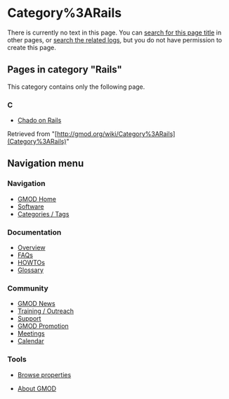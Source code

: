 



<span id="top"></span>




# <span dir="auto">Category%3ARails</span>











There is currently no text in this page. You can [search for this page
title](Special%3ASearch/Rails "Special%3ASearch/Rails") in other pages, or
<span class="plainlinks"><a
href="http://gmod.org/mediawiki/index.php?title=Special:Log&amp;page=Category%3ARails"
class="external text" rel="nofollow">search the related logs</a></span>,
but you do not have permission to create this page.




## Pages in category "Rails"

This category contains only the following page.



### C

- [Chado on Rails](Chado_on_Rails "Chado on Rails")





Retrieved from "[http://gmod.org/wiki/Category%3ARails](Category%3ARails)"





## Navigation menu






### 





### Navigation



- <span id="n-GMOD-Home">[GMOD Home](Main_Page)</span>
- <span id="n-Software">[Software](GMOD_Components)</span>
- <span id="n-Categories-.2F-Tags">[Categories /
  Tags](Categories)</span>




### Documentation



- <span id="n-Overview">[Overview](Overview)</span>
- <span id="n-FAQs">[FAQs](Category%3AFAQ)</span>
- <span id="n-HOWTOs">[HOWTOs](Category%3AHOWTO)</span>
- <span id="n-Glossary">[Glossary](Glossary)</span>




### Community



- <span id="n-GMOD-News">[GMOD News](GMOD_News)</span>
- <span id="n-Training-.2F-Outreach">[Training /
  Outreach](Training_and_Outreach)</span>
- <span id="n-Support">[Support](Support)</span>
- <span id="n-GMOD-Promotion">[GMOD Promotion](GMOD_Promotion)</span>
- <span id="n-Meetings">[Meetings](Meetings)</span>
- <span id="n-Calendar">[Calendar](Calendar)</span>




### Tools

- <span id="t-smwbrowselink"><a href="Special%3ABrowse/Category%3ARails" rel="smw-browse">Browse
  properties</a></span>



- <span id="footer-places-about">[About
  GMOD](GMOD%3AAbout "GMOD%3AAbout")</span>

<!-- -->




